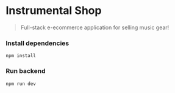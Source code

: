 # Instrumental Shop

> Full-stack e-ecommerce application for selling music gear!

### Install dependencies

```
npm install
```

### Run backend

```
npm run dev
```
